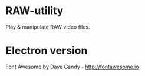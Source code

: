 # RAW-utility
Play &amp; manipulate RAW video files.

# Electron version
Font Awesome by Dave Gandy - http://fontawesome.io